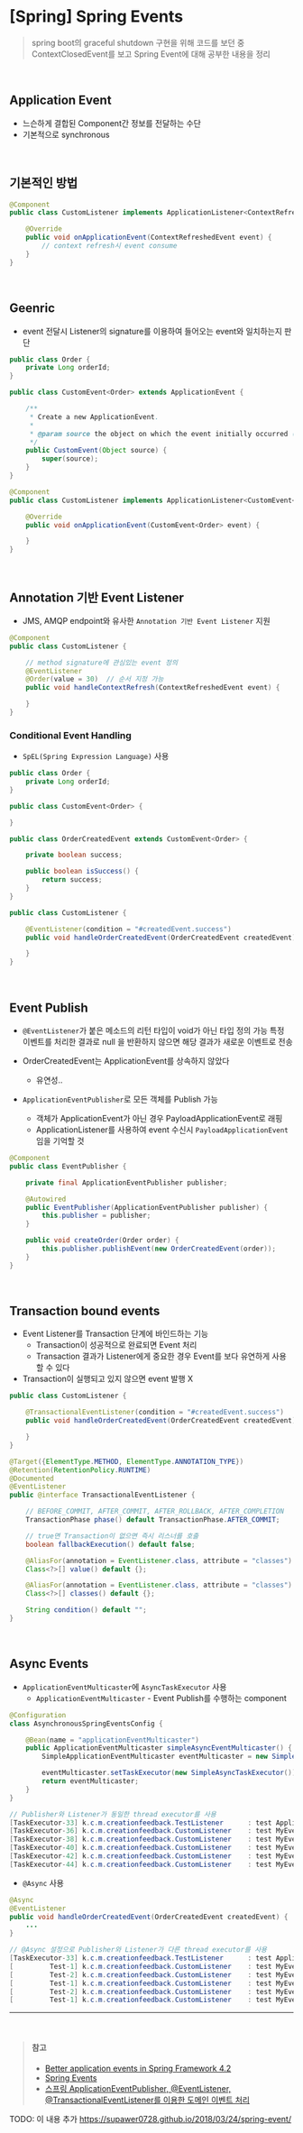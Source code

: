 # [Spring] Spring Events
> spring boot의 graceful shutdown 구현을 위해 코드를 보던 중 ContextClosedEvent를 보고 Spring Event에 대해 공부한 내용을 정리 

<br>

## Application Event
* 느슨하게 결합된 Component간 정보를 전달하는 수단
* 기본적으로 synchronous

<br>

## 기본적인 방법
```java 
@Component
public class CustomListener implements ApplicationListener<ContextRefreshedEvent> {

    @Override
    public void onApplicationEvent(ContextRefreshedEvent event) {
        // context refresh시 event consume
    }
}
```

<br>

## Geenric
* event 전달시 Listener의 signature를 이용하여 들어오는 event와 일치하는지 판단

```java
public class Order {
    private Long orderId;
}

public class CustomEvent<Order> extends ApplicationEvent {

    /**
     * Create a new ApplicationEvent.
     *
     * @param source the object on which the event initially occurred (never {@code null})
     */
    public CustomEvent(Object source) {
        super(source);
    }
}

@Component
public class CustomListener implements ApplicationListener<CustomEvent<Order>> {

    @Override
    public void onApplicationEvent(CustomEvent<Order> event) {

    }
}
```

<br>

## Annotation 기반 Event Listener
* JMS, AMQP endpoint와 유사한 `Annotation 기반 Event Listener` 지원
```java
@Component
public class CustomListener {

    // method signature에 관심있는 event 정의
    @EventListener
    @Order(value = 30)  // 순서 지정 가능
    public void handleContextRefresh(ContextRefreshedEvent event) {

    }
}
```

 
### Conditional Event Handling
* `SpEL(Spring Expression Language)` 사용
```java
public class Order {
    private Long orderId;
}

public class CustomEvent<Order> {

}

public class OrderCreatedEvent extends CustomEvent<Order> {

    private boolean success;

    public boolean isSuccess() {
        return success;
    }
}

public class CustomListener {

    @EventListener(condition = "#createdEvent.success")
    public void handleOrderCreatedEvent(OrderCreatedEvent createdEvent) {

    }
}
```

<br>

## Event Publish
* `@EventListener`가 붙은 메소드의 리턴 타입이 void가 아닌 타입 정의 가능
특정 이벤트를 처리한 결과로 null 을 반환하지 않으면 해당 결과가 새로운 이벤트로 전송

* OrderCreatedEvent는 ApplicationEvent를 상속하지 않았다
   * 유연성..
* `ApplicationEventPublisher`로 모든 객체를 Publish 가능
   * 객체가 ApplicationEvent가 아닌 경우 PayloadApplicationEvent로 래핑
   * ApplicationListener를 사용하여 event 수신시 `PayloadApplicationEvent`임을 기억할 것

```java
@Component
public class EventPublisher {

    private final ApplicationEventPublisher publisher;

    @Autowired
    public EventPublisher(ApplicationEventPublisher publisher) {
        this.publisher = publisher;
    }

    public void createOrder(Order order) {
        this.publisher.publishEvent(new OrderCreatedEvent(order));
    }
}
```

<br>

## Transaction bound events
* Event Listener를 Transaction 단계에 바인드하는 기능
   * Transaction이 성공적으로 완료되면 Event 처리
   * Transaction 결과가 Listener에게 중요한 경우 Event를 보다 유연하게 사용할 수 있다
* Transaction이 실행되고 있지 않으면 event 발행 X

```java
public class CustomListener {

    @TransactionalEventListener(condition = "#createdEvent.success")
    public void handleOrderCreatedEvent(OrderCreatedEvent createdEvent) {

    }
}

@Target({ElementType.METHOD, ElementType.ANNOTATION_TYPE})
@Retention(RetentionPolicy.RUNTIME)
@Documented
@EventListener
public @interface TransactionalEventListener {

    // BEFORE_COMMIT, AFTER_COMMIT, AFTER_ROLLBACK, AFTER_COMPLETION
    TransactionPhase phase() default TransactionPhase.AFTER_COMMIT;

    // true면 Transaction이 없으면 즉시 리스너를 호출
    boolean fallbackExecution() default false;

    @AliasFor(annotation = EventListener.class, attribute = "classes")
    Class<?>[] value() default {};

    @AliasFor(annotation = EventListener.class, attribute = "classes")
    Class<?>[] classes() default {};

    String condition() default "";
}
```

<br>

## Async Events
* `ApplicationEventMulticaster`에 `AsyncTaskExecutor` 사용
   * `ApplicationEventMulticaster` - Event Publish를 수행하는 component

```java
@Configuration
class AsynchronousSpringEventsConfig {

    @Bean(name = "applicationEventMulticaster")
    public ApplicationEventMulticaster simpleAsyncEventMulticaster() {
        SimpleApplicationEventMulticaster eventMulticaster = new SimpleApplicationEventMulticaster();

        eventMulticaster.setTaskExecutor(new SimpleAsyncTaskExecutor());
        return eventMulticaster;
    }
}

// Publisher와 Listener가 동일한 thread executor를 사용
[TaskExecutor-33] k.c.m.creationfeedback.TestListener      : test ApplicationReadyEvent Thread[SimpleAsyncTaskExecutor-33,5,main]
[TaskExecutor-36] k.c.m.creationfeedback.CustomListener    : test MyEvent Thread[SimpleAsyncTaskExecutor-36,5,main]
[TaskExecutor-38] k.c.m.creationfeedback.CustomListener    : test MyEvent Thread[SimpleAsyncTaskExecutor-38,5,main]
[TaskExecutor-40] k.c.m.creationfeedback.CustomListener    : test MyEvent Thread[SimpleAsyncTaskExecutor-40,5,main]
[TaskExecutor-42] k.c.m.creationfeedback.CustomListener    : test MyEvent Thread[SimpleAsyncTaskExecutor-42,5,main]
[TaskExecutor-44] k.c.m.creationfeedback.CustomListener    : test MyEvent Thread[SimpleAsyncTaskExecutor-44,5,main]
```

* `@Async` 사용
```java
@Async
@EventListener
public void handleOrderCreatedEvent(OrderCreatedEvent createdEvent) {
    ...
}

// @Async 설정으로 Publisher와 Listener가 다른 thread executor를 사용
[TaskExecutor-33] k.c.m.creationfeedback.TestListener      : test ApplicationReadyEvent Thread[SimpleAsyncTaskExecutor-33,5,main]
[         Test-1] k.c.m.creationfeedback.CustomListener    : test MyEvent Thread[Test-1,5,main]
[         Test-2] k.c.m.creationfeedback.CustomListener    : test MyEvent Thread[Test-2,5,main]
[         Test-1] k.c.m.creationfeedback.CustomListener    : test MyEvent Thread[Test-1,5,main]
[         Test-2] k.c.m.creationfeedback.CustomListener    : test MyEvent Thread[Test-2,5,main]
[         Test-1] k.c.m.creationfeedback.CustomListener    : test MyEvent Thread[Test-1,5,main] 
```

---

<br>

> #### 참고
> * [Better application events in Spring Framework 4.2](https://spring.io/blog/2015/02/11/better-application-events-in-spring-framework-4-2)
> * [Spring Events](http://www.baeldung.com/spring-events)
> * [스프링 ApplicationEventPublisher, @EventListener, @TransactionalEventListener를 이용한 도메인 이벤트 처리](http://javacan.tistory.com/entry/Handle-DomainEvent-with-Spring-ApplicationEventPublisher-EventListener-TransactionalEventListener)


TODO: 이 내용 추가
https://supawer0728.github.io/2018/03/24/spring-event/


